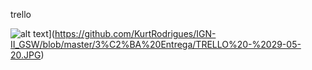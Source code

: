 trello


![alt text](https://github.com/KurtRodrigues/IGN-II_GSW/blob/master/3%C2%BA%20Entrega/TRELLO%20-%2029-05-20.JPG)](https://github.com/KurtRodrigues/IGN-II_GSW/blob/master/3%C2%BA%20Entrega/TRELLO%20-%2029-05-20.JPG)


